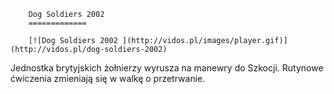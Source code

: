 
        Dog Soldiers 2002 
        =============
        
        [![Dog Soldiers 2002 ](http://vidos.pl/images/player.gif)](http://vidos.pl/dog-soldiers-2002)
        
        
 Jednostka brytyjskich żołnierzy wyrusza na manewry do Szkocji. Rutynowe ćwiczenia zmieniają się w walkę o przetrwanie.
    